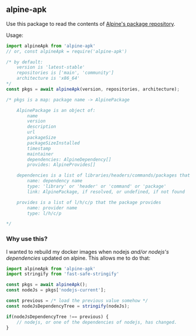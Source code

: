 ## alpine-apk

Use this package to read the contents of [Alpine's package repository](https://pkgs.alpinelinux.org/packages).

Usage:

```js
import alpineApk from 'alpine-apk'
// or, const alpineApk = require('alpine-apk')

/* by default:
    version is 'latest-stable'
    repositories is ['main', 'community']
    architecture is 'x86_64'
*/
const pkgs = await alpineApk(version, repositories, architecture);

/* pkgs is a map: package name -> AlpinePackage

    AlpinePackage is an object of:
        name
        version
        description
        url
        packageSize
        packageSizeInstalled
        timestamp
        maintainer
        dependencies: AlpineDependency[]
        provides: AlpineProvides[]

    dependencies is a list of libraries/headers/commands/packages that it depends on:
        name: dependency name
        type: 'library' or 'header' or 'command' or 'package'
        link: AlpinePackage, if resolved, or undefined, if not found

    provides is a list of l/h/c/p that the package provides
        name: provider name
        type: l/h/c/p

*/

```

### Why use this?

I wanted to rebuild my docker images when nodejs _and/or nodejs's dependencies_ updated on alpine.
This allows me to do that:

```js
import alpineApk from 'alpine-apk'
import stringify from 'fast-safe-stringify'

const pkgs = await alpineApk();
const nodeJs = pkgs['nodejs-current'];

const previous = /* load the previous value somehow */
const nodeJsDependencyTree = stringify(nodeJs);

if(nodeJsDependencyTree !== previous) {
    // nodejs, or one of the dependencies of nodejs, has changed.
}

```
